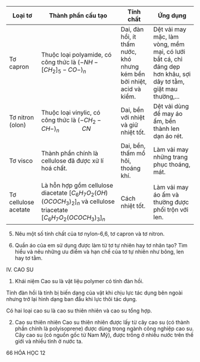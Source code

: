 Loại tơ | Thành phần cấu tạo | Tính chất | Ứng dụng
--- | --- | --- | ---
Tơ capron | Thuộc loại polyamide, có công thức là $(-NH-[CH_2]_5-CO-)_n$ | Dai, đàn hồi, ít thấm nước, khó nhưng kém bền bởi nhiệt, acid và kiềm. | Dệt vải may mặc, làm vòng, mềm mại, có lưới bắt cá, chỉ đáng dẹp hơn khâu, sợi dây tơ tằm, giặt mau thường,...
Tơ nitron (olon) | Thuộc loại vinylic, có công thức là $(-CH_2-CH-)_n$ $\quad\quad\quad CN$ | Dai, bền với nhiệt và giữ nhiệt tốt. | Dệt vải dùng để may áo ấm, bền thành len dạn áo rét.
Tơ visco | Thành phần chính là cellulose đã được xử lí hoá chất. | Dai, bền, thấm mồ hôi, thoáng khí. | Làm vải may những trang phục thoáng, mát.
Tơ cellulose acetate | Là hỗn hợp gồm cellulose diacetate $[C_6H_7O_2(OH)(OCOCH_3)_2]_n$ và cellulose triacetate $[C_6H_7O_2(OCOCH_3)_3]_n$ | Cách nhiệt tốt. | Làm vải may áo ấm và thường được phối trộn với len.

5. Nêu một số tính chất của tơ nylon-6,6, tơ capron và tơ nitron.

2. Quần áo của em sử dụng được làm từ tơ tự nhiên hay tơ nhân tạo? Tìm hiểu và nêu những ưu điểm và hạn chế của tơ tự nhiên như bông, len hay tơ tằm.

IV. CAO SU

1. Khái niệm
Cao su là vật liệu polymer có tính đàn hồi.

Tính đàn hồi là tính bị biến dạng của vật khi chịu lực tác dụng bên ngoài nhưng trở lại hình dạng ban đầu khi lực thôi tác dụng.

Có hai loại cao su là cao su thiên nhiên và cao su tổng hợp.

2. Cao su thiên nhiên
Cao su thiên nhiên được lấy từ cây cao su (có thành phần chính là polyisoprene) được dùng trong ngành công nghiệp cao su. Cây cao su (có nguồn gốc từ Nam Mỹ), được trồng ở nhiều nước trên thế giới và nhiều tỉnh ở nước ta.

66 HÓA HỌC 12
